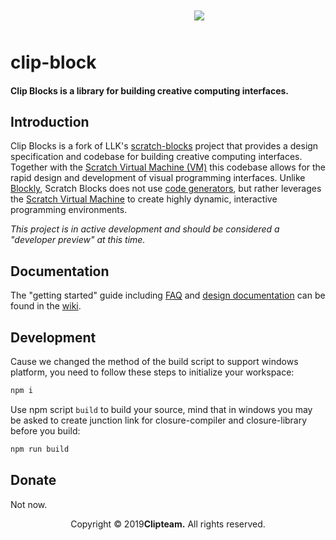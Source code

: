 <div style="text-align: center;margin: 50px;width: 100%;">
<img src="https://clipsrc.blestudio.com/clip-logo-with-text.png"/>
</div>

# clip-block
#### Clip Blocks is a library for building creative computing interfaces.

## Introduction
Clip Blocks is a fork of LLK's [scratch-blocks](https://github.com/LLK/scratch-blocks) project that provides a design specification and codebase for building creative computing interfaces. Together with the [Scratch Virtual Machine (VM)](https://github.com/LLK/scratch-vm) this codebase allows for the rapid design and development of visual programming interfaces. Unlike [Blockly](https://github.com/google/blockly), Scratch Blocks does not use [code generators](https://developers.google.com/blockly/guides/configure/web/code-generators), but rather leverages the [Scratch Virtual Machine](https://github.com/LLK/scratch-vm) to create highly dynamic, interactive programming environments.

*This project is in active development and should be considered a "developer preview" at this time.*

## Documentation
The "getting started" guide including [FAQ](https://scratch.mit.edu/developers#faq) and [design documentation](https://github.com/LLK/scratch-blocks/wiki/Design) can be found in the [wiki](https://github.com/LLK/scratch-blocks/wiki).

## Development

Cause we changed the method of the build script to support windows platform, you need to follow these steps to initialize your workspace:
```bash
npm i
```

Use npm script `build` to build your source, mind that in windows you may be asked to create junction link for closure-compiler and closure-library before you build:
```bash
npm run build
```

## Donate
Not now.

<div style="text-align: center;width: 100%;">
Copyright &copy; 2019<strong>Clipteam.</strong> All rights reserved.
</div>

